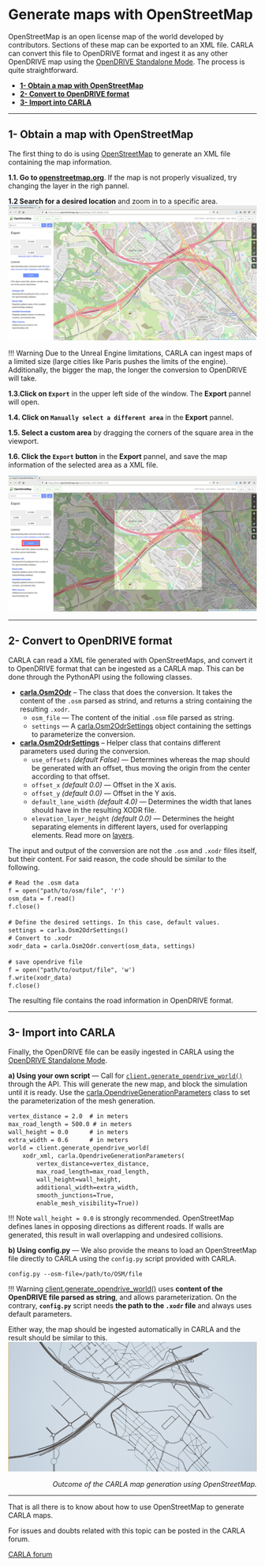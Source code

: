 # Generate maps with OpenStreetMap

OpenStreetMap is an open license map of the world developed by contributors. Sections of these map can be exported to an XML file. CARLA can convert this file to OpenDRIVE format and ingest it as any other OpenDRIVE map using the [OpenDRIVE Standalone Mode](#adv_opendrive.md). The process is quite straightforward.

*   [__1- Obtain a map with OpenStreetMap__](#1-obtain-a-map-with-openstreetmap)
*   [__2- Convert to OpenDRIVE format__](#2-convert-to-OpenDRIVE-format)
*   [__3- Import into CARLA__](#3-import-into-carla)

---
## 1- Obtain a map with OpenStreetMap

The first thing to do is using [OpenStreetMap](https://www.openstreetmap.org) to generate an XML file containing the map information.

__1.1. Go to [openstreetmap.org](https://www.openstreetmap.org)__. If the map is not properly visualized, try changing the layer in the righ pannel.

__1.2 Search for a desired location__ and zoom in to a specific area.
![openstreetmap_view](img/tuto_g_osm_web.jpg)

!!! Warning
    Due to the Unreal Engine limitations, CARLA can ingest maps of a limited size (large cities like Paris pushes the limits of the engine). Additionally, the bigger the map, the longer the conversion to OpenDRIVE will take.

__1.3.Click on `Export`__ in the upper left side of the window. The __Export__ pannel will open.

__1.4. Click on `Manually select a different area`__ in the __Export__ pannel.

__1.5. Select a custom area__ by dragging the corners of the square area in the viewport.

__1.6. Click the `Export` button__ in the __Export__ pannel, and save the map information of the selected area as a XML file.

![openstreetmap_area](img/tuto_g_osm_area.jpg)

---
## 2- Convert to OpenDRIVE format

CARLA can read a XML file generated with OpenStreetMaps, and convert it to OpenDRIVE format that can be ingested as a CARLA map. This can be done through the PythonAPI using the following classes.

*   __[carla.Osm2Odr](python_api.md#carla.Osm2Odr)__ – The class that does the conversion. It takes the content of the `.osm` parsed as strind, and returns a string containing the resulting `.xodr`.
	*   `osm_file` — The content of the initial `.osm` file parsed as string.
	*   `settings` — A [carla.Osm2OdrSettings](python_api.md#carla.Osm2OdrSettings) object containing the settings to parameterize the conversion.
*   __[carla.Osm2OdrSettings](python_api.md#carla.Osm2OdrSettings)__ – Helper class that contains different parameters used during the conversion.
	*   `use_offsets` *(default False)* — Determines whereas the map should be generated with an offset, thus moving the origin from the center according to that offset.
	*   `offset_x` *(default 0.0)* — Offset in the X axis.
	*   `offset_y` *(default 0.0)* — Offset in the Y axis.
	*   `default_lane_width` *(default 4.0)* — Determines the width that lanes should have in the resulting XODR file.
	*   `elevation_layer_height` *(default 0.0)* — Determines the height separating elements in different layers, used for overlapping elements. Read more on [layers](https://wiki.openstreetmap.org/wiki/Key:layer).


The input and output of the conversion are not the `.osm` and `.xodr` files itself, but their content. For said reason, the code should be similar to the following.
```
# Read the .osm data
f = open("path/to/osm/file", 'r')
osm_data = f.read()
f.close()

# Define the desired settings. In this case, default values.
settings = carla.Osm2OdrSettings()
# Convert to .xodr
xodr_data = carla.Osm2Odr.convert(osm_data, settings)

# save opendrive file
f = open("path/to/output/file", 'w')
f.write(xodr_data)
f.close()
```
The resulting file contains the road information in OpenDRIVE format.

---
## 3- Import into CARLA

Finally, the OpenDRIVE file can be easily ingested in CARLA using the [OpenDRIVE Standalone Mode](#adv_opendrive.md).

__a) Using your own script__ — Call for [`client.generate_opendrive_world()`](python_api.md#carla.Client.generate_opendrive_world) through the API. This will generate the new map, and block the simulation until it is ready. Use the [carla.OpendriveGenerationParameters](python_api.md#carla.OpendriveGenerationParameters) class to set the parameterization of the mesh generation.

```
vertex_distance = 2.0  # in meters
max_road_length = 500.0 # in meters
wall_height = 0.0      # in meters
extra_width = 0.6      # in meters
world = client.generate_opendrive_world(
    xodr_xml, carla.OpendriveGenerationParameters(
        vertex_distance=vertex_distance,
        max_road_length=max_road_length,
        wall_height=wall_height,
        additional_width=extra_width,
        smooth_junctions=True,
        enable_mesh_visibility=True))
```

!!! Note
    `wall_height = 0.0` is strongly recommended. OpenStreetMap defines lanes in opposing directions as different roads. If walls are generated, this result in wall overlapping and undesired collisions.

__b) Using config.py__ — We also provide the means to load an OpenStreetMap file directly to CARLA using the `config.py` script provided with CARLA.
```
config.py --osm-file=/path/to/OSM/file
```
!!! Warning
    [client.generate_opendrive_world()](python_api.md#carla.Client.generate_opendrive_world) uses __content of the OpenDRIVE file parsed as string__, and allows parameterization. On the contrary, __`config.py`__ script needs __the path to the `.xodr` file__ and always uses default parameters.


Either way, the map should be ingested automatically in CARLA and the result should be similar to this.
![opendrive_meshissue](img/tuto_g_osm_carla.jpg)
<div style="text-align: right"><i>Outcome of the CARLA map generation using OpenStreetMap.</i></div>

---

That is all there is to know about how to use OpenStreetMap to generate CARLA maps.

For issues and doubts related with this topic can be posted in the CARLA forum.

<div class="build-buttons">
<p>
<a href="https://forum.carla.org/" target="_blank" class="btn btn-neutral" title="Go to the CARLA forum">
CARLA forum</a>
</p>
</div>
